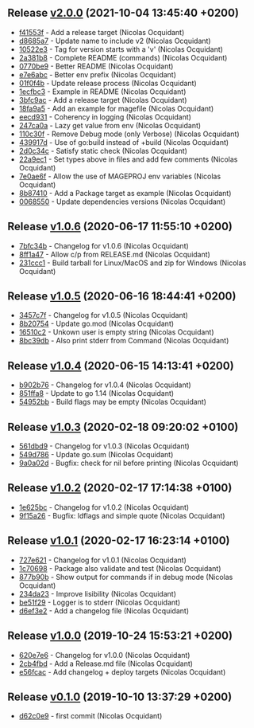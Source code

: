 
## Release [v2.0.0](https://github.com/voyages-sncf-technologies/mageproj/releases/v2.0.0) (2021-10-04 13:45:40 +0200)

* [f41553f](https://github.com/voyages-sncf-technologies/mageproj/commit/f41553f) - Add a release target (Nicolas Ocquidant)
* [d8685a7](https://github.com/voyages-sncf-technologies/mageproj/commit/d8685a7) - Update name to include v2 (Nicolas Ocquidant)
* [10522e3](https://github.com/voyages-sncf-technologies/mageproj/commit/10522e3) - Tag for version starts with a 'v' (Nicolas Ocquidant)
* [2a381b8](https://github.com/voyages-sncf-technologies/mageproj/commit/2a381b8) - Complete README (commands) (Nicolas Ocquidant)
* [0770be9](https://github.com/voyages-sncf-technologies/mageproj/commit/0770be9) - Better README (Nicolas Ocquidant)
* [e7e6abc](https://github.com/voyages-sncf-technologies/mageproj/commit/e7e6abc) - Better env prefix (Nicolas Ocquidant)
* [01f0f4b](https://github.com/voyages-sncf-technologies/mageproj/commit/01f0f4b) - Update release process (Nicolas Ocquidant)
* [1ecfbc3](https://github.com/voyages-sncf-technologies/mageproj/commit/1ecfbc3) - Example in README (Nicolas Ocquidant)
* [3bfc9ac](https://github.com/voyages-sncf-technologies/mageproj/commit/3bfc9ac) - Add a release target (Nicolas Ocquidant)
* [18fa9a5](https://github.com/voyages-sncf-technologies/mageproj/commit/18fa9a5) - Add an example for magefile (Nicolas Ocquidant)
* [eecd931](https://github.com/voyages-sncf-technologies/mageproj/commit/eecd931) - Coherency in logging (Nicolas Ocquidant)
* [247ca0a](https://github.com/voyages-sncf-technologies/mageproj/commit/247ca0a) - Lazy get value from env (Nicolas Ocquidant)
* [110c30f](https://github.com/voyages-sncf-technologies/mageproj/commit/110c30f) - Remove Debug mode (only Verbose) (Nicolas Ocquidant)
* [439917d](https://github.com/voyages-sncf-technologies/mageproj/commit/439917d) - Use of go:build instead of +build (Nicolas Ocquidant)
* [2d0c34c](https://github.com/voyages-sncf-technologies/mageproj/commit/2d0c34c) - Satisfy static check (Nicolas Ocquidant)
* [22a9ec1](https://github.com/voyages-sncf-technologies/mageproj/commit/22a9ec1) - Set types above in files and add few comments (Nicolas Ocquidant)
* [7e0ae6f](https://github.com/voyages-sncf-technologies/mageproj/commit/7e0ae6f) - Allow the use of MAGEPROJ env variables (Nicolas Ocquidant)
* [8b87410](https://github.com/voyages-sncf-technologies/mageproj/commit/8b87410) - Add a Package target as example (Nicolas Ocquidant)
* [0068550](https://github.com/voyages-sncf-technologies/mageproj/commit/0068550) - Update dependencies versions (Nicolas Ocquidant)

## Release [v1.0.6](https://github.com/voyages-sncf-technologies/mageproj/releases/v1.0.6) (2020-06-17 11:55:10 +0200)

* [7bfc34b](https://github.com/voyages-sncf-technologies/mageproj/commit/7bfc34b) - Changelog for v1.0.6 (Nicolas Ocquidant)
* [8ff1a47](https://github.com/voyages-sncf-technologies/mageproj/commit/8ff1a47) - Allow c/p from RELEASE.md (Nicolas Ocquidant)
* [231ccc1](https://github.com/voyages-sncf-technologies/mageproj/commit/231ccc1) - Build tarball for Linux/MacOS and zip for Windows (Nicolas Ocquidant)

## Release [v1.0.5](https://github.com/voyages-sncf-technologies/mageproj/releases/v1.0.5) (2020-06-16 18:44:41 +0200)

* [3457c7f](https://github.com/voyages-sncf-technologies/mageproj/commit/3457c7f) - Changelog for v1.0.5 (Nicolas Ocquidant)
* [8b20754](https://github.com/voyages-sncf-technologies/mageproj/commit/8b20754) - Update go.mod (Nicolas Ocquidant)
* [16510c2](https://github.com/voyages-sncf-technologies/mageproj/commit/16510c2) - Unkown user is empty string (Nicolas Ocquidant)
* [8bc39db](https://github.com/voyages-sncf-technologies/mageproj/commit/8bc39db) - Also print stderr from Command (Nicolas Ocquidant)

## Release [v1.0.4](https://github.com/voyages-sncf-technologies/mageproj/releases/v1.0.4) (2020-06-15 14:13:41 +0200)

* [b902b76](https://github.com/voyages-sncf-technologies/mageproj/commit/b902b76) - Changelog for v1.0.4 (Nicolas Ocquidant)
* [851ffa8](https://github.com/voyages-sncf-technologies/mageproj/commit/851ffa8) - Update to go 1.14 (Nicolas Ocquidant)
* [54952bb](https://github.com/voyages-sncf-technologies/mageproj/commit/54952bb) - Build flags may be empty (Nicolas Ocquidant)

## Release [v1.0.3](https://github.com/voyages-sncf-technologies/mageproj/releases/v1.0.3) (2020-02-18 09:20:02 +0100)

* [561dbd9](https://github.com/voyages-sncf-technologies/mageproj/commit/561dbd9) - Changelog for v1.0.3 (Nicolas Ocquidant)
* [549d786](https://github.com/voyages-sncf-technologies/mageproj/commit/549d786) - Update go.sum (Nicolas Ocquidant)
* [9a0a02d](https://github.com/voyages-sncf-technologies/mageproj/commit/9a0a02d) - Bugfix: check for nil before printing (Nicolas Ocquidant)

## Release [v1.0.2](https://github.com/voyages-sncf-technologies/mageproj/releases/v1.0.2) (2020-02-17 17:14:38 +0100)

* [1e625bc](https://github.com/voyages-sncf-technologies/mageproj/commit/1e625bc) - Changelog for v1.0.2 (Nicolas Ocquidant)
* [9f15a26](https://github.com/voyages-sncf-technologies/mageproj/commit/9f15a26) - Bugfix: ldflags and simple quote (Nicolas Ocquidant)

## Release [v1.0.1](https://github.com/voyages-sncf-technologies/mageproj/releases/v1.0.1) (2020-02-17 16:23:14 +0100)

* [727e621](https://github.com/voyages-sncf-technologies/mageproj/commit/727e621) - Changelog for v1.0.1 (Nicolas Ocquidant)
* [1c70698](https://github.com/voyages-sncf-technologies/mageproj/commit/1c70698) - Package also validate and test (Nicolas Ocquidant)
* [877b90b](https://github.com/voyages-sncf-technologies/mageproj/commit/877b90b) - Show output for commands if in debug mode (Nicolas Ocquidant)
* [234da23](https://github.com/voyages-sncf-technologies/mageproj/commit/234da23) - Improve lisibility (Nicolas Ocquidant)
* [be51f29](https://github.com/voyages-sncf-technologies/mageproj/commit/be51f29) - Logger is to stderr (Nicolas Ocquidant)
* [d6ef3e2](https://github.com/voyages-sncf-technologies/mageproj/commit/d6ef3e2) - Add a changelog file (Nicolas Ocquidant)

## Release [v1.0.0](https://github.com/voyages-sncf-technologies/mageproj/releases/v1.0.0) (2019-10-24 15:53:21 +0200)

* [620e7e6](https://github.com/voyages-sncf-technologies/mageproj/commit/620e7e6) - Changelog for v1.0.0 (Nicolas Ocquidant)
* [2cb4fbd](https://github.com/voyages-sncf-technologies/mageproj/commit/2cb4fbd) - Add a Release.md file (Nicolas Ocquidant)
* [e56fcac](https://github.com/voyages-sncf-technologies/mageproj/commit/e56fcac) - Add changelog + deploy targets (Nicolas Ocquidant)

## Release [v0.1.0](https://github.com/voyages-sncf-technologies/mageproj/releases/v0.1.0) (2019-10-10 13:37:29 +0200)

* [d62c0e9](https://github.com/voyages-sncf-technologies/mageproj/commit/d62c0e9) - first commit (Nicolas Ocquidant)
